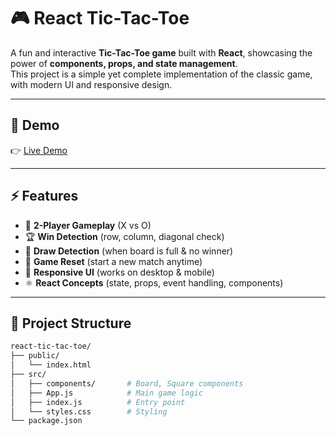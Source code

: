 # 🎮 React Tic-Tac-Toe

A fun and interactive **Tic-Tac-Toe game** built with **React**, showcasing the power of **components, props, and state management**.  
This project is a simple yet complete implementation of the classic game, with modern UI and responsive design.

---

## 🚀 Demo
👉 [Live Demo](https://divyesh-tictactoe.vercel.app/)

---

## ⚡ Features
- 🎲 **2-Player Gameplay** (X vs O)  
- 🏆 **Win Detection** (row, column, diagonal check)  
- 🤝 **Draw Detection** (when board is full & no winner)  
- 🔄 **Game Reset** (start a new match anytime)  
- 🎨 **Responsive UI** (works on desktop & mobile)  
- ⚛️ **React Concepts** (state, props, event handling, components)  

---

## 📂 Project Structure
```bash
react-tic-tac-toe/
├── public/
│   └── index.html
├── src/
│   ├── components/       # Board, Square components
│   ├── App.js            # Main game logic
│   ├── index.js          # Entry point
│   └── styles.css        # Styling
└── package.json
